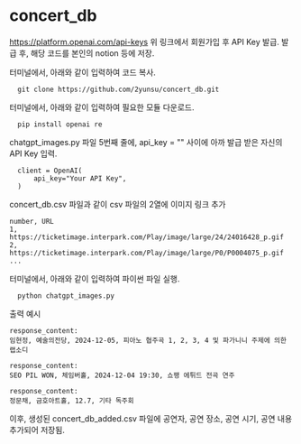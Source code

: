 # concert_db

https://platform.openai.com/api-keys
위 링크에서 회원가입 후 API Key 발급.
발급 후, 해당 코드를 본인의 notion 등에 저장.

터미널에서, 아래와 같이 입력하여 코드 복사.
```
  git clone https://github.com/2yunsu/concert_db.git
```
터미널에서, 아래와 같이 입력하여 필요한 모듈 다운로드.
```
  pip install openai re
```
chatgpt_images.py 파일 5번째 줄에, api_key = "" 사이에 아까 발급 받은 자신의 API Key 입력.
```
  client = OpenAI(
      api_key="Your API Key",
  )
```
concert_db.csv 파일과 같이 csv 파일의 2열에 이미지 링크 추가
```
number, URL
1, https://ticketimage.interpark.com/Play/image/large/24/24016428_p.gif
2, https://ticketimage.interpark.com/Play/image/large/P0/P0004075_p.gif
...
```
터미널에서, 아래와 같이 입력하여 파이썬 파일 실행.
```
  python chatgpt_images.py
```

출력 예시
```
response_content:  
임현정, 예술의전당, 2024-12-05, 피아노 협주곡 1, 2, 3, 4 및 파가니니 주제에 의한 랩소디

response_content:  
SEO PIL WON, 체임버홀, 2024-12-04 19:30, 쇼팽 에튀드 전곡 연주

response_content:  
정문채, 금호아트홀, 12.7, 기타 독주회
```

이후, 생성된 concert_db_added.csv 파일에 공연자, 공연 장소, 공연 시기, 공연 내용 추가되어 저장됨.
